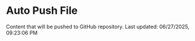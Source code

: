 # Auto Push File

Content that will be pushed to GitHub repository.
Last updated: 06/27/2025, 09:23:06 PM